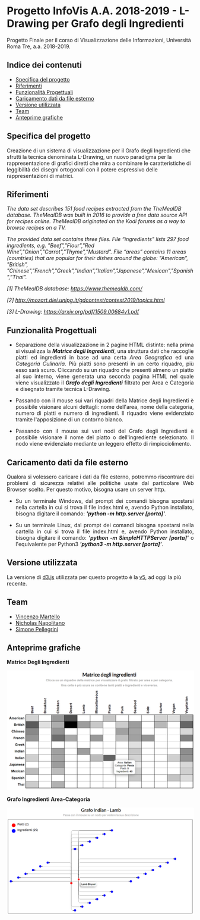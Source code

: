# Progetto InfoVis A.A. 2018-2019 - L-Drawing per Grafo degli Ingredienti
Progetto Finale per il corso di Visualizzazione delle Informazioni, Università Roma Tre, a.a. 2018-2019.

## Indice dei contenuti

- [Specifica del progetto](#specifica-del-progetto)
- [Riferimenti](#riferimenti)
- [Funzionalità Progettuali](#funzionalità-progettuali)
- [Caricamento dati da file esterno](#caricamento-dati-da-file-esterno)
- [Versione utilizzata](#versione-utilizzata)
- [Team](#team)
- [Anteprime grafiche](#anteprime-grafiche)

## Specifica del progetto
<p align="justify">
  
Creazione di un sistema di visualizzazione per il Grafo degli Ingredienti che sfrutti la tecnica denominata L-Drawing, un nuovo paradigma per la rappresentazione di grafici diretti che mira a combinare le caratteristiche di leggibilità dei disegni ortogonali con il potere espressivo delle rappresentazioni di matrici. 
</p>

## Riferimenti

<i>
The data set describes 151 food recipes extracted from the TheMealDB database. TheMealDB was built in 2016 to provide a free data source API for recipes online. TheMealDB originated on the Kodi forums as a way to browse recipes on a TV.

The provided data set contains three files. File “ingredients" lists 297 food ingredients, e.g. "Beef","Flour","Red Wine","Onion","Carrot","Thyme",”Mustard". File “areas” contains 11 areas (countries) that are popular for their dishes around the globe: "American”, "British”, "Chinese","French","Greek","Indian","Italian","Japanese","Mexican","Spanish",”Thai”.

[1] TheMealDB database: https://www.themealdb.com/

[2] http://mozart.diei.unipg.it/gdcontest/contest2019/topics.html

[3] L-Drawing: https://arxiv.org/pdf/1509.00684v1.pdf

</i>
</p>

## Funzionalità Progettuali

- <p align="justify"> Separazione della visualizzazione in 2 pagine HTML distinte: nella prima si visualizza la <i><b>Matrice degli Ingredienti</b></i>, una struttura dati che raccoglie piatti ed ingredienti in base ad una certa <i>Area Geografica</i> ed una <i>Categoria Culinaria</i>. Più piatti sono presenti in un certo riquadro, più esso sarà scuro. Cliccando su un riquadro che presenti almeno un piatto al suo interno, viene generata una seconda pagina HTML nel quale viene visualizzato il <i><b>Grafo degli Ingredienti</b></i> filtrato per Area e Categoria e disegnato tramite tecnica L-Drawing.</p>

- <p align="justify"> Passando con il mouse sui vari riquadri della Matrice degli Ingredienti è possibile visionare alcuni dettagli: nome dell'area, nome della categoria, numero di piatti e numero di ingredienti. Il riquadro viene evidenziato tramite l'apposizione di un contorno bianco.</p>

- <p align="justify"> Passando con il mouse sui vari nodi del Grafo degli Ingredienti è possibile visionare il nome del piatto o dell'ingrediente selezionato. Il nodo viene evidenziato mediante un leggero effetto di rimpicciolimento.</p>

## Caricamento dati da file esterno
<p align="justify"> Qualora si volessero caricare i dati da file esterno, potremmo riscontrare dei problemi di sicurezza relativi alle politiche usate dal particolare Web Browser scelto. Per questo motivo, bisogna usare un server http.
<ul>
<li> <p align="justify">Su un terminale Windows, dal prompt dei comandi bisogna spostarsi nella cartella in cui si trova il file index.html e, avendo Python installato, bisogna digitare il comando: <i><b>'python -m http.server [porta]'</b></i>. </li> </p>
<li> <p align="justify">Su un terminale Linux, dal prompt dei comandi bisogna spostarsi nella cartella in cui si trova il file index.html e, avendo Python installato, bisogna digitare il comando: <i><b>'python -m SimpleHTTPServer [porta]'</b></i> o l'equivalente per Python3 <i><b>'python3 -m http.server [porta]'</b></i>. </li></p>
  </ul>
</p>

## Versione utilizzata
La versione di [d3.js](https://github.com/d3/d3) utilizzata per questo progetto è la [v5](https://github.com/d3/d3/blob/master/CHANGES.md), ad oggi la più recente.

## Team

- [Vincenzo Martello](https://github.com/vincenzomartello)
- [Nicholas Napolitano](https://github.com/nicholasnapolitano)
- [Simone Pellegrini](https://github.com/spellegrini1995)

## Anteprime grafiche
<p align="justify">
<b>Matrice Degli Ingredienti</b>

![alt text](img/Matrice_Degli_Ingredienti_1.png "Matrice Degli Ingredienti")

</p>

<p align="justify">
<b>Grafo Ingredienti Area-Categoria</b>
  
![alt text](img/Grafo_Indian_Lamb.png "Grafo degli Ingredienti Area-Categoria")
  
 </p>
